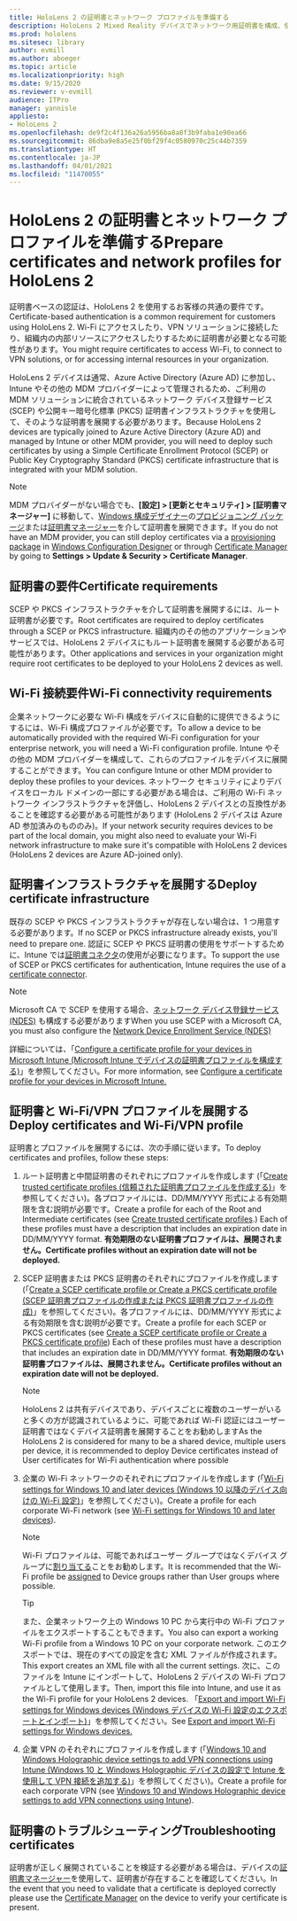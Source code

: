```yaml
---
title: HoloLens 2 の証明書とネットワーク プロファイルを準備する
description: HoloLens 2 Mixed Reality デバイスでネットワーク用証明書を構成、使用、展開、トラブルシューティングする方法について説明します。
ms.prod: hololens
ms.sitesec: library
author: evmill
ms.author: aboeger
ms.topic: article
ms.localizationpriority: high
ms.date: 9/15/2020
ms.reviewer: v-evmill
audience: ITPro
manager: yannisle
appliesto:
- HoloLens 2
ms.openlocfilehash: de9f2c4f136a26a5956ba8a8f3b9faba1e90ea66
ms.sourcegitcommit: 86dba9e8a5e25f0bf29f4c0580970c25c44b7359
ms.translationtype: HT
ms.contentlocale: ja-JP
ms.lasthandoff: 04/01/2021
ms.locfileid: "11470055"
---
```

# <a name="prepare-certificates-and-network-profiles-for-hololens-2"></a><span data-ttu-id="afdc3-103">HoloLens 2 の証明書とネットワーク プロファイルを準備する</span><span class="sxs-lookup"><span data-stu-id="afdc3-103">Prepare certificates and network profiles for HoloLens 2</span></span>

<span data-ttu-id="afdc3-104">証明書ベースの認証は、HoloLens 2 を使用するお客様の共通の要件です。</span><span class="sxs-lookup"><span data-stu-id="afdc3-104">Certificate-based authentication is a common requirement for customers using HoloLens 2.</span></span> <span data-ttu-id="afdc3-105">Wi-Fi にアクセスしたり、VPN ソリューションに接続したり、組織内の内部リソースにアクセスしたりするために証明書が必要となる可能性があります。</span><span class="sxs-lookup"><span data-stu-id="afdc3-105">You might require certificates to access Wi-Fi, to connect to VPN solutions, or for accessing internal resources in your organization.</span></span>

<span data-ttu-id="afdc3-106">HoloLens 2 デバイスは通常、Azure Active Directory (Azure AD) に参加し、Intune やその他の MDM プロバイダーによって管理されるため、ご利用の MDM ソリューションに統合されているネットワーク デバイス登録サービス (SCEP) や公開キー暗号化標準 (PKCS) 証明書インフラストラクチャを使用して、そのような証明書を展開する必要があります。</span><span class="sxs-lookup"><span data-stu-id="afdc3-106">Because HoloLens 2 devices are typically joined to Azure Active Directory (Azure AD) and managed by Intune or other MDM provider, you will need to deploy such certificates by using a Simple Certificate Enrollment Protocol (SCEP) or Public Key Cryptography Standard (PKCS) certificate infrastructure that is integrated with your MDM solution.</span></span> 

>[!NOTE]
> <span data-ttu-id="afdc3-107">MDM プロバイダーがない場合でも、**[設定] > [更新とセキュリティ] > [証明書マネージャー]** に移動して、[Windows 構成デザイナー](https://www.microsoft.com/p/windows-configuration-designer/9nblggh4tx22?rtc=1&activetab=pivot:regionofsystemrequirementstab)の[プロビジョニング パッケージ](https://docs.microsoft.com/hololens/hololens-provisioning#steps-for-creating-provisioning-packages)または[証明書マネージャー](https://docs.microsoft.com/hololens/certificate-manager)を介して証明書を展開できます。</span><span class="sxs-lookup"><span data-stu-id="afdc3-107">If you do not have an MDM provider, you can still deploy certificates via a [provisioning package](https://docs.microsoft.com/hololens/hololens-provisioning#steps-for-creating-provisioning-packages) in [Windows Configuration Designer](https://www.microsoft.com/p/windows-configuration-designer/9nblggh4tx22?rtc=1&activetab=pivot:regionofsystemrequirementstab) or through [Certificate Manager](https://docs.microsoft.com/hololens/certificate-manager) by going to **Settings > Update & Security > Certificate Manager**.</span></span>

## <a name="certificate-requirements"></a><span data-ttu-id="afdc3-108">証明書の要件</span><span class="sxs-lookup"><span data-stu-id="afdc3-108">Certificate requirements</span></span>
<span data-ttu-id="afdc3-109">SCEP や PKCS インフラストラクチャを介して証明書を展開するには、ルート証明書が必要です。</span><span class="sxs-lookup"><span data-stu-id="afdc3-109">Root certificates are required to deploy certificates through a SCEP or PKCS infrastructure.</span></span> <span data-ttu-id="afdc3-110">組織内のその他のアプリケーションやサービスでは、HoloLens 2 デバイスにもルート証明書を展開する必要がある可能性があります。</span><span class="sxs-lookup"><span data-stu-id="afdc3-110">Other applications and services in your organization might require root certificates to be deployed to your HoloLens 2 devices as well.</span></span> 

## <a name="wi-fi-connectivity-requirements"></a><span data-ttu-id="afdc3-111">Wi-Fi 接続要件</span><span class="sxs-lookup"><span data-stu-id="afdc3-111">Wi-Fi connectivity requirements</span></span>
<span data-ttu-id="afdc3-112">企業ネットワークに必要な Wi-Fi 構成をデバイスに自動的に提供できるようにするには、Wi-Fi 構成プロファイルが必要です。</span><span class="sxs-lookup"><span data-stu-id="afdc3-112">To allow a device to be automatically provided with the required Wi-Fi configuration for your enterprise network, you will need a Wi-Fi configuration profile.</span></span> <span data-ttu-id="afdc3-113">Intune やその他の MDM プロバイダーを構成して、これらのプロファイルをデバイスに展開することができます。</span><span class="sxs-lookup"><span data-stu-id="afdc3-113">You can configure Intune or other MDM provider to deploy these profiles to your devices.</span></span> <span data-ttu-id="afdc3-114">ネットワーク セキュリティによりデバイスをローカル ドメインの一部にする必要がある場合は、ご利用の Wi-Fi ネットワーク インフラストラクチャを評価し、HoloLens 2 デバイスとの互換性があることを確認する必要がある可能性があります (HoloLens 2 デバイスは Azure AD 参加済みのもののみ)。</span><span class="sxs-lookup"><span data-stu-id="afdc3-114">If your network security requires devices to be part of the local domain, you might also need to evaluate your Wi-Fi network infrastructure to make sure it's compatible with HoloLens 2 devices (HoloLens 2 devices are Azure AD-joined only).</span></span>

## <a name="deploy-certificate-infrastructure"></a><span data-ttu-id="afdc3-115">証明書インフラストラクチャを展開する</span><span class="sxs-lookup"><span data-stu-id="afdc3-115">Deploy certificate infrastructure</span></span>
<span data-ttu-id="afdc3-116">既存の SCEP や PKCS インフラストラクチャが存在しない場合は、1 つ用意する必要があります。</span><span class="sxs-lookup"><span data-stu-id="afdc3-116">If no SCEP or PKCS infrastructure already exists, you'll need to prepare one.</span></span> <span data-ttu-id="afdc3-117">認証に SCEP や PKCS 証明書の使用をサポートするために、Intune では[証明書コネクタ](https://docs.microsoft.com/mem/intune/protect/certificate-connectors)の使用が必要になります。</span><span class="sxs-lookup"><span data-stu-id="afdc3-117">To support the use of SCEP or PKCS certificates for authentication, Intune requires the use of a [certificate connector](https://docs.microsoft.com/mem/intune/protect/certificate-connectors).</span></span>

> [!NOTE]
> <span data-ttu-id="afdc3-118">Microsoft CA で SCEP を使用する場合、[ネットワーク デバイス登録サービス (NDES)](https://docs.microsoft.com/mem/intune/protect/certificates-scep-configure#set-up-ndes) も構成する必要があります</span><span class="sxs-lookup"><span data-stu-id="afdc3-118">When you use SCEP with a Microsoft CA, you must also configure the [Network Device Enrollment Service (NDES)](https://docs.microsoft.com/mem/intune/protect/certificates-scep-configure#set-up-ndes)</span></span>

<span data-ttu-id="afdc3-119">詳細については、「[Configure a certificate profile for your devices in Microsoft Intune (Microsoft Intune でデバイスの証明書プロファイルを構成する)](https://docs.microsoft.com/intune/certificates-configure)」を参照してください。</span><span class="sxs-lookup"><span data-stu-id="afdc3-119">For more information, see [Configure a certificate profile for your devices in Microsoft Intune.](https://docs.microsoft.com/intune/certificates-configure)</span></span>

## <a name="deploy-certificates-and-wi-fivpn-profile"></a><span data-ttu-id="afdc3-120">証明書と Wi-Fi/VPN プロファイルを展開する</span><span class="sxs-lookup"><span data-stu-id="afdc3-120">Deploy certificates and Wi-Fi/VPN profile</span></span>
<span data-ttu-id="afdc3-121">証明書とプロファイルを展開するには、次の手順に従います。</span><span class="sxs-lookup"><span data-stu-id="afdc3-121">To deploy certificates and profiles, follow these steps:</span></span>
1.  <span data-ttu-id="afdc3-122">ルート証明書と中間証明書のそれぞれにプロファイルを作成します (「[Create trusted certificate profiles (信頼された証明書プロファイルを作成する)](https://docs.microsoft.com/intune/protect/certificates-configure#create-trusted-certificate-profiles)」を参照してください)。各プロファイルには、DD/MM/YYYY 形式による有効期限を含む説明が必要です。</span><span class="sxs-lookup"><span data-stu-id="afdc3-122">Create a profile for each of the Root and Intermediate certificates (see [Create trusted certificate profiles](https://docs.microsoft.com/intune/protect/certificates-configure#create-trusted-certificate-profiles).) Each of these profiles must have a description that includes an expiration date in DD/MM/YYYY format.</span></span> **<span data-ttu-id="afdc3-123">有効期限のない証明書プロファイルは、展開されません。</span><span class="sxs-lookup"><span data-stu-id="afdc3-123">Certificate profiles without an expiration date will not be deployed.</span></span>**
1.  <span data-ttu-id="afdc3-124">SCEP 証明書または PKCS 証明書のそれぞれにプロファイルを作成します (「[Create a SCEP certificate profile or Create a PKCS certificate profile (SCEP 証明書プロファイルの作成または PKCS 証明書プロファイルの作成)](https://docs.microsoft.com/intune/protect/certficates-pfx-configure#create-a-pkcs-certificate-profile)」を参照してください)。各プロファイルには、DD/MM/YYYY 形式による有効期限を含む説明が必要です。</span><span class="sxs-lookup"><span data-stu-id="afdc3-124">Create a profile for each SCEP or PKCS certificates (see [Create a SCEP certificate profile or Create a PKCS certificate profile](https://docs.microsoft.com/intune/protect/certficates-pfx-configure#create-a-pkcs-certificate-profile)) Each of these profiles must have a description that includes an expiration date in DD/MM/YYYY format.</span></span> **<span data-ttu-id="afdc3-125">有効期限のない証明書プロファイルは、展開されません。</span><span class="sxs-lookup"><span data-stu-id="afdc3-125">Certificate profiles without an expiration date will not be deployed.</span></span>**

    > [!NOTE]
    > <span data-ttu-id="afdc3-126">HoloLens 2 は共有デバイスであり、デバイスごとに複数のユーザーがいると多くの方が認識されているように、可能であれば Wi-Fi 認証にはユーザー証明書ではなくデバイス証明書を展開することをお勧めします</span><span class="sxs-lookup"><span data-stu-id="afdc3-126">As the HoloLens 2 is considered for many to be a shared device, multiple users per device, it is recommended to deploy Device certificates instead of User certificates for Wi-Fi authentication where possible</span></span>

3.  <span data-ttu-id="afdc3-127">企業の Wi-Fi ネットワークのそれぞれにプロファイルを作成します (「[Wi-Fi settings for Windows 10 and later devices (Windows 10 以降のデバイス向けの Wi-Fi 設定)](https://docs.microsoft.com/intune/wi-fi-settings-windows)」を参照してください)。</span><span class="sxs-lookup"><span data-stu-id="afdc3-127">Create a profile for each corporate Wi-Fi network (see [Wi-Fi settings for Windows 10 and later devices](https://docs.microsoft.com/intune/wi-fi-settings-windows)).</span></span> 
    > [!NOTE]
    > <span data-ttu-id="afdc3-128">Wi-Fi プロファイルは、可能であればユーザー グループではなくデバイス グループに[割り当てる](https://docs.microsoft.com/mem/intune/configuration/device-profile-assign)ことをお勧めします。</span><span class="sxs-lookup"><span data-stu-id="afdc3-128">It is recommended that the Wi-Fi profile be [assigned](https://docs.microsoft.com/mem/intune/configuration/device-profile-assign) to Device groups rather than User groups where possible.</span></span> 

    > [!TIP]
    > <span data-ttu-id="afdc3-129">また、企業ネットワーク上の Windows 10 PC から実行中の Wi-Fi プロファイルをエクスポートすることもできます。</span><span class="sxs-lookup"><span data-stu-id="afdc3-129">You also can export a working Wi-Fi profile from a Windows 10 PC on your corporate network.</span></span> <span data-ttu-id="afdc3-130">このエクスポートでは、現在のすべての設定を含む XML ファイルが作成されます。</span><span class="sxs-lookup"><span data-stu-id="afdc3-130">This export creates an XML file with all the current settings.</span></span> <span data-ttu-id="afdc3-131">次に、このファイルを Intune にインポートして、HoloLens 2 デバイスの Wi-Fi プロファイルとして使用します。</span><span class="sxs-lookup"><span data-stu-id="afdc3-131">Then, import this file into Intune, and use it as the Wi-Fi profile for your HoloLens 2 devices.</span></span> <span data-ttu-id="afdc3-132">「[Export and import Wi-Fi settings for Windows devices (Windows デバイスの Wi-Fi 設定のエクスポートとインポート)](https://docs.microsoft.com/mem/intune/configuration/wi-fi-settings-import-windows-8-1)」を参照してください。</span><span class="sxs-lookup"><span data-stu-id="afdc3-132">See [Export and import Wi-Fi settings for Windows devices.](https://docs.microsoft.com/mem/intune/configuration/wi-fi-settings-import-windows-8-1)</span></span>

4.  <span data-ttu-id="afdc3-133">企業 VPN のそれぞれにプロファイルを作成します (「[Windows 10 and Windows Holographic device settings to add VPN connections using Intune (Windows 10 と Windows Holographic デバイスの設定で Intune を使用して VPN 接続を追加する)](https://docs.microsoft.com/intune/vpn-settings-windows-10)」を参照してください)。</span><span class="sxs-lookup"><span data-stu-id="afdc3-133">Create a profile for each corporate VPN (see [Windows 10 and Windows Holographic device settings to add VPN connections using Intune](https://docs.microsoft.com/intune/vpn-settings-windows-10)).</span></span>

## <a name="troubleshooting-certificates"></a><span data-ttu-id="afdc3-134">証明書のトラブルシューティング</span><span class="sxs-lookup"><span data-stu-id="afdc3-134">Troubleshooting certificates</span></span>

<span data-ttu-id="afdc3-135">証明書が正しく展開されていることを検証する必要がある場合は、デバイスの[証明書マネージャー](certificate-manager.md)を使用して、証明書が存在することを確認してください。</span><span class="sxs-lookup"><span data-stu-id="afdc3-135">In the event that you need to validate that a certificate is deployed correctly please use the [Certificate Manager](certificate-manager.md) on the device to verify your certificate is present.</span></span>  


